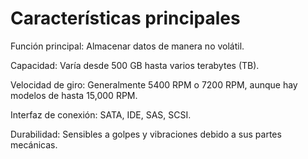 # Características principales

Función principal: Almacenar datos de manera no volátil.

Capacidad: Varía desde 500 GB hasta varios terabytes (TB).

Velocidad de giro: Generalmente 5400 RPM o 7200 RPM, aunque hay modelos de hasta 15,000 RPM.

Interfaz de conexión: SATA, IDE, SAS, SCSI.

Durabilidad: Sensibles a golpes y vibraciones debido a sus partes mecánicas.
